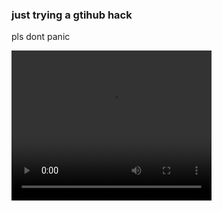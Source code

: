
<h3>just trying a gtihub hack</h3>
<p>pls dont panic</p>

<video width="320" height="240" controls>
  <source src="movie.mp4" type="video/mp4">
  <source src="movie.ogg" type="video/ogg">
  Your browser does not support the video tag.
</video> 

<script>
  document.getElementById("tes").innnerHTML = "oui";
</script>
